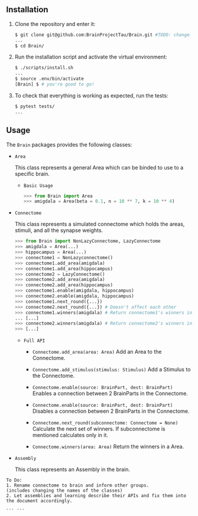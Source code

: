 ## Installation

1. Clone the repository and enter it:

    ```sh
    $ git clone git@github.com:BrainProjectTau/Brain.git #TODO: change the url to the proper one
    ...
    $ cd Brain/
    ```

2. Run the installation script and activate the virtual environment:

    ```sh
    $ ./scripts/install.sh
    ...
    $ source .env/bin/activate
    [Brain] $ # you're good to go!
    ```

3. To check that everything is working as expected, run the tests:

    ```sh
    $ pytest tests/
    ...
    ```

## Usage

The `Brain` packages provides the following classes:

- `Area`
    
    This class represents a general Area which can be binded to use to a specific brain.

    - `Basic Usage` 
        ```python
        >>> from Brain import Area
        >>> amigdala = Area(beta = 0.1, n = 10 ** 7, k = 10 ** 4)
        ```


- `Connectome`
    
    This class represents a simulated connectome which holds the areas, stimuli, and all the synapse weights.
    
    ```python
    >>> from Brain import NonLazyConnectome, LazyConnectome
    >>> amigdala = Area(...)
    >>> hippocampus = Area(...)
    >>> connectome1 = NonLazyconnectome()
    >>> connectome1.add_area(amigdala)
    >>> connectome1.add_area(hippocampus)
    >>> connectome2 = LazyConnectome()
    >>> connectome2.add_area(amigdala)
    >>> connectome2.add_area(hippocampus)
    >>> connectome1.enable(amigdala, hippocampus)
    >>> connectome2.enable(amigdala, hippocampus)
    >>> connectome1.next_round({...}) 
    >>> connectome2.next_round({...}) # Doesn't affect each other
    >>> connectome1.winners(amigdala) # Return connectome1's winners in the amigdala
    ... [...]
    >>> connectome2.winners(amigdala) # Return connectome2's winners in the amigdala
    >>> [...] 
    ```

    - `Full API`
        - `Connectome.add_area(area: Area)`
            Add an Area to the Connectome.

        - `Connectome.add_stimulus(stimulus: Stimulus)`
            Add a Stimulus to the Connectome.

        - `Connectome.enable(source: BrainPart, dest: BrainPart)`
            Enables a connection between 2 BrainParts in the Connectome.

        - `Connectome.enable(source: BrainPart, dest: BrainPart)`
            Disables a connection between 2 BrainParts in the Connectome.

        -  `Connectome.next_round(subconnectome: Connectome = None)`
            Calculate the next set of winners. If subconnectome is mentioned calculates only in it.

        - `Connectome.winners(area: Area)`
            Return the winners in a Area.



- `Assembly`
    
    This class represents an Assembly in the brain.
    

```
To Do:
1. Rename connectome to brain and inform other groups.
(includes changing the names of the classes)
2. Let assemblies and learning describe their APIs and fix them into the document accordingly.

``` ```
